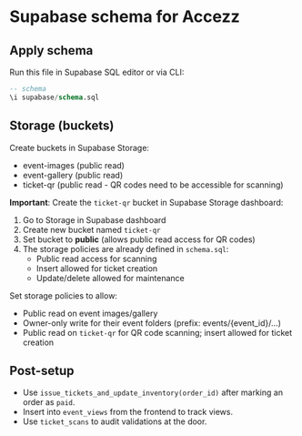 # Supabase schema for Accezz

## Apply schema

Run this file in Supabase SQL editor or via CLI:

```sql
-- schema
\i supabase/schema.sql
```

## Storage (buckets)

Create buckets in Supabase Storage:
- event-images (public read)
- event-gallery (public read)
- ticket-qr (public read - QR codes need to be accessible for scanning)

**Important**: Create the `ticket-qr` bucket in Supabase Storage dashboard:
1. Go to Storage in Supabase dashboard
2. Create new bucket named `ticket-qr`
3. Set bucket to **public** (allows public read access for QR codes)
4. The storage policies are already defined in `schema.sql`:
   - Public read access for scanning
   - Insert allowed for ticket creation
   - Update/delete allowed for maintenance

Set storage policies to allow:
- Public read on event images/gallery
- Owner-only write for their event folders (prefix: events/{event_id}/...)
- Public read on `ticket-qr` for QR code scanning; insert allowed for ticket creation

## Post-setup

- Use `issue_tickets_and_update_inventory(order_id)` after marking an order as `paid`.
- Insert into `event_views` from the frontend to track views.
- Use `ticket_scans` to audit validations at the door.

